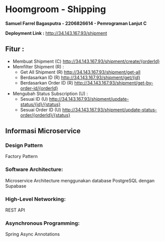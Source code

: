 # Hoomgroom - Shipping
**Samuel Farrel Bagasputra - 2206826614 - Pemrograman Lanjut C**
<br>

**Deployment Link :** http://34.143.167.93/shipment

## Fitur :

- Membuat Shipment (C)  http://34.143.167.93/shipment/create/{orderId}
- Memfilter Shipment (R) : 
  - Get All Shipment (R) http://34.143.167.93/shipment/get-all
  - Berdasarkan ID (R) http://34.143.167.93/shipment/get/{id}
  - Berdasarkan Order ID (R) http://34.143.167.93/shipment/get-by-order-id/{orderId}
- Mengubah Status Subscription (U) :
  - Sesuai ID (U) http://34.143.167.93/shipment/update-status/{id}/{status}
  - Sesuai Order ID (U) http://34.143.167.93/shipment/update-status-order/{orderId}/{status}

## Informasi Microservice
### Design Pattern
Factory Pattern
<br>

### Software Architecture:
Microservice Architecture menggunakan database PostgreSQL dengan Supabase
<br>

### High-Level Networking:
REST API
<br>

### Asynchronous Programming:
Spring Async Annotations